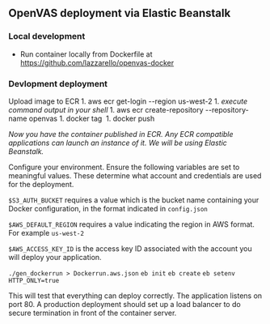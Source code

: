 ## OpenVAS deployment via Elastic Beanstalk

### Local development

* Run container locally from Dockerfile at https://github.com/lazzarello/openvas-docker

### Devlopment deployment

Upload image to ECR
    1. aws ecr get-login --region us-west-2
    1. _execute command output in your shell_
    1. aws ecr create-repository --repository-name openvas
    1. docker tag <image id> <repository uri>
    1. docker push <repository uri>

_Now you have the container published in ECR. Any ECR compatible
applications can launch an instance of it. We will be using Elastic
Beanstalk._

Configure your environment. Ensure the following variables are set to
meaningful values. These determine what account and credentials are used
for the deployment.

`$S3_AUTH_BUCKET` requires a value which is the bucket name containing
your Docker configuration, in the format indicated in `config.json`

`$AWS_DEFAULT_REGION` requires a value indicating the region in AWS
format. For example `us-west-2`

`$AWS_ACCESS_KEY_ID` is the access key ID associated with the account
you will deploy your application. 

`./gen_dockerrun > Dockerrun.aws.json`
`eb init`
`eb create`
`eb setenv HTTP_ONLY=true`

This will test that everything can deploy correctly. The application
listens on port 80. A production deployment should set up a load
balancer to do secure termination in front of the container server.
